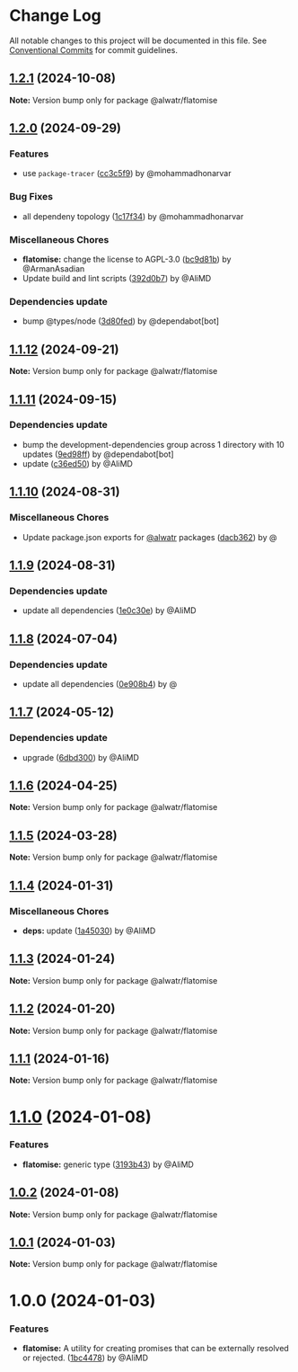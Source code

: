 # Change Log

All notable changes to this project will be documented in this file.
See [Conventional Commits](https://conventionalcommits.org) for commit guidelines.

## [1.2.1](https://github.com/Alwatr/nanolib/compare/@alwatr/flatomise@1.2.0...@alwatr/flatomise@1.2.1) (2024-10-08)

**Note:** Version bump only for package @alwatr/flatomise

## [1.2.0](https://github.com/Alwatr/nanolib/compare/@alwatr/flatomise@1.1.12...@alwatr/flatomise@1.2.0) (2024-09-29)

### Features

* use `package-tracer` ([cc3c5f9](https://github.com/Alwatr/nanolib/commit/cc3c5f9c1a3d03f0d81b46835665f16a0426fd0d)) by @mohammadhonarvar

### Bug Fixes

* all dependeny topology ([1c17f34](https://github.com/Alwatr/nanolib/commit/1c17f349adf3e98e2a80ab2da4f0f81028dc9c5f)) by @mohammadhonarvar

### Miscellaneous Chores

* **flatomise:** change the license to AGPL-3.0 ([bc9d81b](https://github.com/Alwatr/nanolib/commit/bc9d81b7a3f62113559be6dbd002cf4f2e301583)) by @ArmanAsadian
* Update build and lint scripts ([392d0b7](https://github.com/Alwatr/nanolib/commit/392d0b71f446bce336b0256119a80f07aff794ba)) by @AliMD

### Dependencies update

* bump @types/node ([3d80fed](https://github.com/Alwatr/nanolib/commit/3d80fedaf720af792feb060c2f81c737ebb84e11)) by @dependabot[bot]

## [1.1.12](https://github.com/Alwatr/nanolib/compare/@alwatr/flatomise@1.1.11...@alwatr/flatomise@1.1.12) (2024-09-21)

**Note:** Version bump only for package @alwatr/flatomise

## [1.1.11](https://github.com/Alwatr/nanolib/compare/@alwatr/flatomise@1.1.10...@alwatr/flatomise@1.1.11) (2024-09-15)

### Dependencies update

* bump the development-dependencies group across 1 directory with 10 updates ([9ed98ff](https://github.com/Alwatr/nanolib/commit/9ed98ffd0668d5a36e255c82edab3af53bffda8f)) by @dependabot[bot]
* update ([c36ed50](https://github.com/Alwatr/nanolib/commit/c36ed50f68da2f5608ccd96119963a16cfacb4ce)) by @AliMD

## [1.1.10](https://github.com/Alwatr/nanolib/compare/@alwatr/flatomise@1.1.9...@alwatr/flatomise@1.1.10) (2024-08-31)

### Miscellaneous Chores

* Update package.json exports for [@alwatr](https://github.com/alwatr) packages ([dacb362](https://github.com/Alwatr/nanolib/commit/dacb362b145e3c51b4aba00ff643687a3fac11d2)) by @

## [1.1.9](https://github.com/Alwatr/nanolib/compare/@alwatr/flatomise@1.1.8...@alwatr/flatomise@1.1.9) (2024-08-31)

### Dependencies update

* update all dependencies ([1e0c30e](https://github.com/Alwatr/nanolib/commit/1e0c30e6a3a8e19deb5185814e24ab6c08dca573)) by @AliMD

## [1.1.8](https://github.com/Alwatr/nanolib/compare/@alwatr/flatomise@1.1.7...@alwatr/flatomise@1.1.8) (2024-07-04)

### Dependencies update

* update all dependencies ([0e908b4](https://github.com/Alwatr/nanolib/commit/0e908b476a6b976ec2447f864c8cafcbb8a0f099)) by @

## [1.1.7](https://github.com/Alwatr/nanolib/compare/@alwatr/flatomise@1.1.6...@alwatr/flatomise@1.1.7) (2024-05-12)

### Dependencies update

* upgrade ([6dbd300](https://github.com/Alwatr/nanolib/commit/6dbd300642c9bcc9e7d0b281e244bf1b06eb1c38)) by @AliMD

## [1.1.6](https://github.com/Alwatr/nanolib/compare/@alwatr/flatomise@1.1.5...@alwatr/flatomise@1.1.6) (2024-04-25)

**Note:** Version bump only for package @alwatr/flatomise

## [1.1.5](https://github.com/Alwatr/nanolib/compare/@alwatr/flatomise@1.1.4...@alwatr/flatomise@1.1.5) (2024-03-28)

**Note:** Version bump only for package @alwatr/flatomise

## [1.1.4](https://github.com/Alwatr/nanolib/compare/@alwatr/flatomise@1.1.3...@alwatr/flatomise@1.1.4) (2024-01-31)

### Miscellaneous Chores

* **deps:** update ([1a45030](https://github.com/Alwatr/nanolib/commit/1a450305440b710a300787d4ca24b1ed8c6a39d7)) by @AliMD

## [1.1.3](https://github.com/Alwatr/nanolib/compare/@alwatr/flatomise@1.1.2...@alwatr/flatomise@1.1.3) (2024-01-24)

**Note:** Version bump only for package @alwatr/flatomise

## [1.1.2](https://github.com/Alwatr/nanolib/compare/@alwatr/flatomise@1.1.1...@alwatr/flatomise@1.1.2) (2024-01-20)

**Note:** Version bump only for package @alwatr/flatomise

## [1.1.1](https://github.com/Alwatr/nanolib/compare/@alwatr/flatomise@1.1.0...@alwatr/flatomise@1.1.1) (2024-01-16)

**Note:** Version bump only for package @alwatr/flatomise

# [1.1.0](https://github.com/Alwatr/nanolib/compare/@alwatr/flatomise@1.0.2...@alwatr/flatomise@1.1.0) (2024-01-08)

### Features

- **flatomise:** generic type ([3193b43](https://github.com/Alwatr/nanolib/commit/3193b4378681ec7c840d6d7806dad041a1db7573)) by @AliMD

## [1.0.2](https://github.com/Alwatr/nanolib/compare/@alwatr/flatomise@1.0.1...@alwatr/flatomise@1.0.2) (2024-01-08)

**Note:** Version bump only for package @alwatr/flatomise

## [1.0.1](https://github.com/Alwatr/nanolib/compare/@alwatr/flatomise@1.0.0...@alwatr/flatomise@1.0.1) (2024-01-03)

**Note:** Version bump only for package @alwatr/flatomise

# 1.0.0 (2024-01-03)

### Features

- **flatomise:** A utility for creating promises that can be externally resolved or rejected. ([1bc4478](https://github.com/Alwatr/nanolib/commit/1bc4478327f156b5e45650590aea013590443723)) by @AliMD
